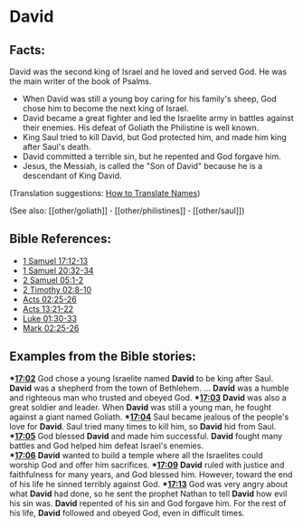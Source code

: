 # David #

## Facts: ##

David was the second king of Israel and he loved and served God. He was the main writer of the book of Psalms.

* When David was still a young boy caring for his family's sheep, God chose him to become the next king of Israel. 
* David became a great fighter and led the Israelite army in battles against their enemies. His defeat of Goliath the Philistine is well known.
* King Saul tried to kill David, but God protected him, and made him king after Saul's death.
* David committed a terrible sin, but he repented and God forgave him.
* Jesus, the Messiah, is called the "Son of David" because he is a descendant of King David. 

(Translation suggestions: [How to Translate Names](en/ta-vol1/translate/man/translate-names))

(See also: [[other/goliath]] **·** [[other/philistines]] **·** [[other/saul]])

## Bible References: ##

* [1 Samuel 17:12-13](en/tn/1sa/help/17/12)
* [1 Samuel 20:32-34](en/tn/1sa/help/20/32)
* [2 Samuel 05:1-2](en/tn/2sa/help/05/01)
* [2 Timothy 02:8-10](en/tn/2ti/help/02/08)
* [Acts 02:25-26](en/tn/act/help/02/25)
* [Acts 13:21-22](en/tn/act/help/13/21)
* [Luke 01:30-33](en/tn/luk/help/01/30)
* [Mark 02:25-26](en/tn/mrk/help/02/25)

## Examples from the Bible stories: ##

  __*[17:02](en/tn/obs/help/17/02)__ God chose a young Israelite named __David__ to be king after Saul. __David__ was a shepherd from the town of Bethlehem. … __David__ was a humble and righteous man who trusted and obeyed God. 
  __*[17:03](en/tn/obs/help/17/03)__ __David__ was also a great soldier and leader. When __David__ was still a young man, he fought against a giant named Goliath. 
  __*[17:04](en/tn/obs/help/17/04)__ Saul became jealous of the people's love for __David__. Saul tried many times to kill him, so __David__ hid from Saul. 
  __*[17:05](en/tn/obs/help/17/05)__ God blessed __David__ and made him successful. __David__ fought many battles and God helped him defeat Israel's enemies.  
  __*[17:06](en/tn/obs/help/17/06)__ __David__ wanted to build a temple where all the Israelites could worship God and offer him sacrifices. 
  __*[17:09](en/tn/obs/help/17/09)__ __David__ ruled with justice and faithfulness for many years, and God blessed him. However, toward the end of his life he sinned terribly against God. 
  __*[17:13](en/tn/obs/help/17/13)__ God was very angry about what __David__ had done, so he sent the prophet Nathan to tell __David__ how evil his sin was. __David__ repented of his sin and God forgave him. For the rest of his life, __David__ followed and obeyed God, even in difficult times.